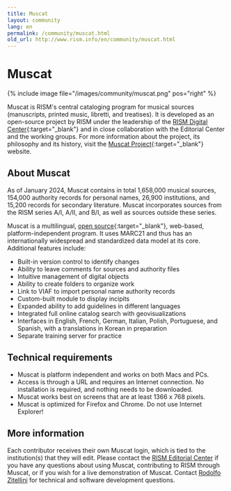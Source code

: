 ```yaml
---
title: Muscat
layout: community
lang: en
permalink: /community/muscat.html
old_url: http://www.rism.info/en/community/muscat.html
---
```


# Muscat

{% include image file="/images/community/muscat.png" pos="right" %}

Muscat is RISM's central cataloging program for musical sources (manuscripts, printed music, libretti, and treatises). It is developed as an open-source project by RISM under the leadership of the [RISM Digital Center](https://rism.digital){:target="_blank"} and in close collaboration with the Editorial Center and the working groups. For more information about the project, its philosophy and its history, visit the [Muscat Project](http://muscat-project.org/history.html){:target="_blank"} website.

## About Muscat

As of January 2024, Muscat contains in total 1,658,000  musical sources, 154,000 authority records for personal names, 26,900 institutions, and 15,200 records for secondary literature. Muscat incorporates sources from the RISM series A/I, A/II, and B/I, as well as sources outside these series.

Muscat is a multilingual, [open source](https://github.com/rism-ch/muscat){:target="_blank"}, web-based, platform-independent program. It uses MARC21 and thus has an internationally widespread and standardized data model at its core. Additional features include:
* Built-in version control to identify changes
* Ability to leave comments for sources and authority files
* Intuitive management of digital objects
* Ability to create folders to organize work
* Link to VIAF to import personal name authority records
* Custom-built module to display incipits
* Expanded ability to add guidelines in different languages
* Integrated full online catalog search with geovisualizations
* Interfaces in English, French, German, Italian, Polish, Portuguese, and Spanish, with a translations in Korean in preparation
* Separate training server for practice


## Technical requirements

* Muscat is platform independent and works on both Macs and PCs.
* Access is through a URL and requires an Internet connection. No installation is required, and nothing needs to be downloaded.
* Muscat works best on screens that are at least 1366 x 768 pixels.
* Muscat is optimized for Firefox and Chrome. Do not use Internet Explorer!


## More information
Each contributor receives their own Muscat login, which is tied to the institution(s) that they will edit. Please contact the [RISM Editorial Center](mailto:contact@rism.info) if you have any questions about using Muscat, contributing to RISM through Muscat, or if you wish for a live demonstration of Muscat. Contact [Rodolfo Zitellini](mailto:rodolfo.zitellini@rism.digital) for technical and software development questions.
